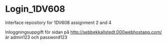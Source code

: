 # Login_1DV608
Interface repository for 1DV608 assignment 2 and 4

Inloggningsuppgift för sidan på http://sebbekkallstedt.000webhostapp.com/ är admin123 och password123
